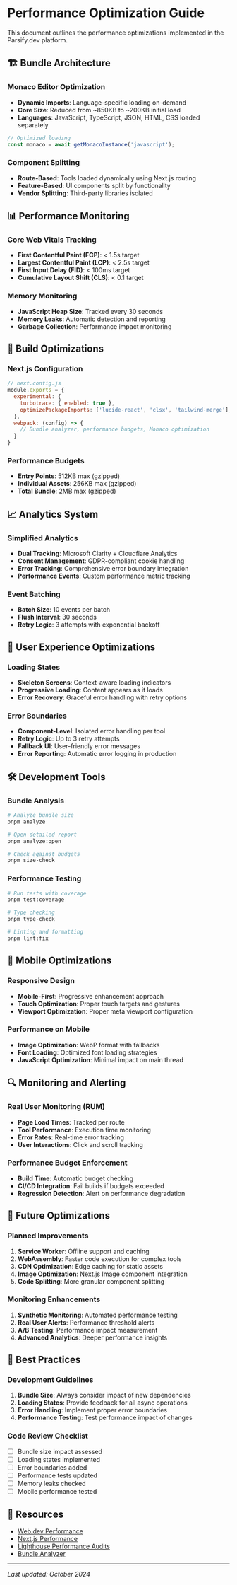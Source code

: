 # Performance Optimization Guide

This document outlines the performance optimizations implemented in the Parsify.dev platform.

## 🏗️ Bundle Architecture

### Monaco Editor Optimization
- **Dynamic Imports**: Language-specific loading on-demand
- **Core Size**: Reduced from ~850KB to ~200KB initial load
- **Languages**: JavaScript, TypeScript, JSON, HTML, CSS loaded separately

```typescript
// Optimized loading
const monaco = await getMonacoInstance('javascript');
```

### Component Splitting
- **Route-Based**: Tools loaded dynamically using Next.js routing
- **Feature-Based**: UI components split by functionality
- **Vendor Splitting**: Third-party libraries isolated

## 📊 Performance Monitoring

### Core Web Vitals Tracking
- **First Contentful Paint (FCP)**: < 1.5s target
- **Largest Contentful Paint (LCP)**: < 2.5s target
- **First Input Delay (FID)**: < 100ms target
- **Cumulative Layout Shift (CLS)**: < 0.1 target

### Memory Monitoring
- **JavaScript Heap Size**: Tracked every 30 seconds
- **Memory Leaks**: Automatic detection and reporting
- **Garbage Collection**: Performance impact monitoring

## 🔧 Build Optimizations

### Next.js Configuration
```javascript
// next.config.js
module.exports = {
  experimental: {
    turbotrace: { enabled: true },
    optimizePackageImports: ['lucide-react', 'clsx', 'tailwind-merge'],
  },
  webpack: (config) => {
    // Bundle analyzer, performance budgets, Monaco optimization
  }
}
```

### Performance Budgets
- **Entry Points**: 512KB max (gzipped)
- **Individual Assets**: 256KB max (gzipped)
- **Total Bundle**: 2MB max (gzipped)

## 📈 Analytics System

### Simplified Analytics
- **Dual Tracking**: Microsoft Clarity + Cloudflare Analytics
- **Consent Management**: GDPR-compliant cookie handling
- **Error Tracking**: Comprehensive error boundary integration
- **Performance Events**: Custom performance metric tracking

### Event Batching
- **Batch Size**: 10 events per batch
- **Flush Interval**: 30 seconds
- **Retry Logic**: 3 attempts with exponential backoff

## 🎨 User Experience Optimizations

### Loading States
- **Skeleton Screens**: Context-aware loading indicators
- **Progressive Loading**: Content appears as it loads
- **Error Recovery**: Graceful error handling with retry options

### Error Boundaries
- **Component-Level**: Isolated error handling per tool
- **Retry Logic**: Up to 3 retry attempts
- **Fallback UI**: User-friendly error messages
- **Error Reporting**: Automatic error logging in production

## 🛠️ Development Tools

### Bundle Analysis
```bash
# Analyze bundle size
pnpm analyze

# Open detailed report
pnpm analyze:open

# Check against budgets
pnpm size-check
```

### Performance Testing
```bash
# Run tests with coverage
pnpm test:coverage

# Type checking
pnpm type-check

# Linting and formatting
pnpm lint:fix
```

## 📱 Mobile Optimizations

### Responsive Design
- **Mobile-First**: Progressive enhancement approach
- **Touch Optimization**: Proper touch targets and gestures
- **Viewport Optimization**: Proper meta viewport configuration

### Performance on Mobile
- **Image Optimization**: WebP format with fallbacks
- **Font Loading**: Optimized font loading strategies
- **JavaScript Optimization**: Minimal impact on main thread

## 🔍 Monitoring and Alerting

### Real User Monitoring (RUM)
- **Page Load Times**: Tracked per route
- **Tool Performance**: Execution time monitoring
- **Error Rates**: Real-time error tracking
- **User Interactions**: Click and scroll tracking

### Performance Budget Enforcement
- **Build Time**: Automatic budget checking
- **CI/CD Integration**: Fail builds if budgets exceeded
- **Regression Detection**: Alert on performance degradation

## 🚀 Future Optimizations

### Planned Improvements
1. **Service Worker**: Offline support and caching
2. **WebAssembly**: Faster code execution for complex tools
3. **CDN Optimization**: Edge caching for static assets
4. **Image Optimization**: Next.js Image component integration
5. **Code Splitting**: More granular component splitting

### Monitoring Enhancements
1. **Synthetic Monitoring**: Automated performance testing
2. **Real User Alerts**: Performance threshold alerts
3. **A/B Testing**: Performance impact measurement
4. **Advanced Analytics**: Deeper performance insights

## 📝 Best Practices

### Development Guidelines
1. **Bundle Size**: Always consider impact of new dependencies
2. **Loading States**: Provide feedback for all async operations
3. **Error Handling**: Implement proper error boundaries
4. **Performance Testing**: Test performance impact of changes

### Code Review Checklist
- [ ] Bundle size impact assessed
- [ ] Loading states implemented
- [ ] Error boundaries added
- [ ] Performance tests updated
- [ ] Memory leaks checked
- [ ] Mobile performance tested

## 🔗 Resources

- [Web.dev Performance](https://web.dev/performance/)
- [Next.js Performance](https://nextjs.org/docs/advanced-features/measuring-performance)
- [Lighthouse Performance Audits](https://developers.google.com/web/tools/lighthouse)
- [Bundle Analyzer](https://github.com/webpack-contrib/webpack-bundle-analyzer)

---

*Last updated: October 2024*